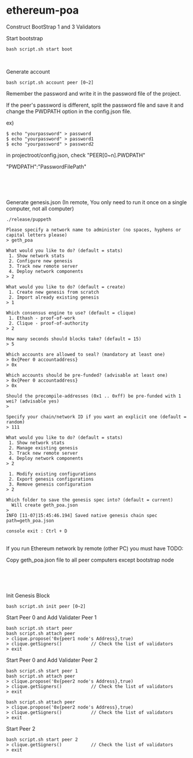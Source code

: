 # ethereum-poa

Construct BootStrap 1 and 3 Validators

Start bootstrap
```
bash script.sh start boot
```
<br/>

Generate account
```
bash script.sh account peer [0~2]
```

Remember the password and write it in the password file of the project.

If the peer's password is different, split the password file and save it and change the PWDPATH option in the config.json file.


ex)
``` 
$ echo "yourpassword" > password
$ echo "yourpassword" > password1
$ echo "yourpassword" > password2
```
in projectroot/config.json, check "PEER[0~n].PWDPATH"

"PWDPATH":"PasswordFilePath"

<br/>
<br/>
<br/>

Generate genesis.json
(In remote, You only need to run it once on a single computer, not all computer)
```
./release/puppeth
```

```
Please specify a network name to administer (no spaces, hyphens or capital letters please)
> geth_poa
```
```
What would you like to do? (default = stats)
 1. Show network stats
 2. Configure new genesis
 3. Track new remote server
 4. Deploy network components
> 2
```
```
What would you like to do? (default = create)
 1. Create new genesis from scratch
 2. Import already existing genesis
> 1
```
```
Which consensus engine to use? (default = clique)
 1. Ethash - proof-of-work
 2. Clique - proof-of-authority
> 2
```
```
How many seconds should blocks take? (default = 15)
> 5
```

```
Which accounts are allowed to seal? (mandatory at least one)
> 0x{Peer 0 accountaddress}
> 0x
```

```
Which accounts should be pre-funded? (advisable at least one)
> 0x{Peer 0 accountaddress}
> 0x
```
```
Should the precompile-addresses (0x1 .. 0xff) be pre-funded with 1 wei? (advisable yes)
> 
```
```
Specify your chain/network ID if you want an explicit one (default = random)
> 111
```
```
What would you like to do? (default = stats)
 1. Show network stats
 2. Manage existing genesis
 3. Track new remote server
 4. Deploy network components
> 2
```
```
 1. Modify existing configurations
 2. Export genesis configurations
 3. Remove genesis configuration
> 2
```
```
Which folder to save the genesis spec into? (default = current)
  Will create geth_poa.json
> 
INFO [11-07|15:45:46.194] Saved native genesis chain spec          path=geth_poa.json

console exit : Ctrl + D
```

<br/>
If you run Ethereum network by remote (other PC) you must have TODO: 

Copy geth_poa.json file to all peer computers except bootstrap node

<br/><br/><br/>

Init Genesis Block
```
bash script.sh init peer [0~2]
```


Start Peer 0 and Add Validater Peer 1
```
bash script.sh start peer
bash script.sh attach peer
> clique.propose('0x{peer1 node's Address},true)
> clique.getSigners()           // Check the list of validators
> exit
```

Start Peer 0 and Add Validater Peer 2
```
bash script.sh start peer 1
bash script.sh attach peer
> clique.propose('0x{peer2 node's Address},true)
> clique.getSigners()           // Check the list of validators
> exit
```

```
bash script.sh attach peer
> clique.propose('0x{peer2 node's Address},true)
> clique.getSigners()           // Check the list of validators
> exit
```

Start Peer 2
```
bash script.sh start peer 2
> clique.getSigners()           // Check the list of validators
> exit
```